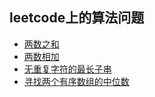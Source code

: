 ## leetcode上的算法问题

- [两数之和](./10_22_record.js)
- [两数相加](./10_23_record.js)
- [无重复字符的最长子串](./10_24_record.js)
- [寻找两个有序数组的中位数](./10_25_record.js)